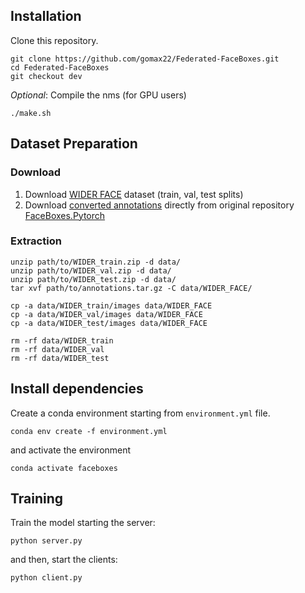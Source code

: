 
## Installation
Clone this repository.

```Shell
git clone https://github.com/gomax22/Federated-FaceBoxes.git
cd Federated-FaceBoxes
git checkout dev
```

_Optional_: Compile the nms (for GPU users)
```Shell
./make.sh
```

## Dataset Preparation

### Download
1. Download [WIDER FACE](http://shuoyang1213.me/WIDERFACE/) dataset (train, val, test splits)
2. Download [converted annotations](https://drive.google.com/open?id=1-s4QCu_v76yNwR-yXMfGqMGgHQ30WxV2) directly from original repository [FaceBoxes.Pytorch](https://github.com/zisianw/FaceBoxes.PyTorch/edit/master/) 

### Extraction
```Shell 
unzip path/to/WIDER_train.zip -d data/
unzip path/to/WIDER_val.zip -d data/
unzip path/to/WIDER_test.zip -d data/
tar xvf path/to/annotations.tar.gz -C data/WIDER_FACE/

cp -a data/WIDER_train/images data/WIDER_FACE
cp -a data/WIDER_val/images data/WIDER_FACE
cp -a data/WIDER_test/images data/WIDER_FACE

rm -rf data/WIDER_train
rm -rf data/WIDER_val
rm -rf data/WIDER_test
```

## Install dependencies
Create a conda environment starting from `environment.yml` file.
```Shell 
conda env create -f environment.yml
```

and activate the environment
```Shell 
conda activate faceboxes
```

## Training
Train the model starting the server:
```Shell
python server.py
```

and then, start the clients:
```Shell
python client.py
```